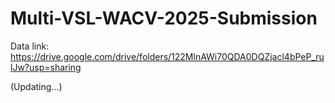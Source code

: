 # Multi-VSL-WACV-2025-Submission
Data link: https://drive.google.com/drive/folders/122MlnAWi70QDA0DQZjacl4bPeP_rulJw?usp=sharing

(Updating...)
